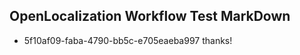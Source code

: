 ## OpenLocalization Workflow Test MarkDown
* 5f10af09-faba-4790-bb5c-e705eaeba997 
thanks!<!--HONumber=Mar16_HO3-->
